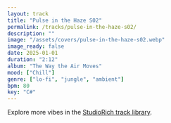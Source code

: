 ```yaml
---
layout: track
title: "Pulse in the Haze S02"
permalink: /tracks/pulse-in-the-haze-s02/
description: ""
image: "/assets/covers/pulse-in-the-haze-s02.webp"
image_ready: false
date: 2025-01-01
duration: "2:12"
album: "The Way the Air Moves"
mood: ["Chill"]
genre: ["lo-fi", "jungle", "ambient"]
bpm: 80
key: "C#"
---
```


Explore more vibes in the [StudioRich track library](/tracks/).
